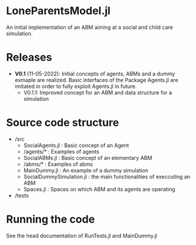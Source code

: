 # LoneParentsModel.jl
An initial implementation of an ABM aiming at a social and child care simulation. 


# Releases
- **V0.1** (11-05-2022): Initial concepts of agents, ABMs and a dummy exmaple are realized. Basic interfaces of the Package Agents.jl are imitated in order to fully exploit Agents.jl in future. 
  - V0.1.1: Improved concept for an ABM and data structure for a simulation    

# Source code structure 
- /src
  - SocialAgents.jl : Basic concept of an Agent
  - /agents/*       : Examples of agents 
  - SocialABMs.jl   : Basic concept of an elementary ABM
  - /abms/*         : Examples of abms
  - MainDummy.jl    : An example of a dummy simulation
  - SocialDummySimulation.jl
                    : the main functionalities of execcuting an ABM
  - Spaces.jl       : Spaces on which ABM and its agents are operating  
- /tests


# Running the code
See the head documentation of RunTests.jl and MainDummy.jl 
